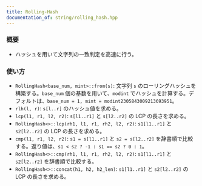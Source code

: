 ```yaml
---
title: Rolling-Hash
documentation_of: string/rolling_hash.hpp
---
```


### 概要
- ハッシュを用いて文字列の一致判定を高速に行う。
  
### 使い方
- `RollingHash<base_num, mint>::from(s)`: 文字列 `s` のローリングハッシュを構築する。`base_num` 個の基数を用いて、`modint` でハッシュを計算する。デフォルトは、`base_num = 1, mint = modint2305843009213693951`。
- `rlh(l, r)`: `s[l..r]` のハッシュ値を求める。
- `lcp(l1, r1, l2, r2)`: `s[l1..r1]` と `s[l2..r2]` の LCP の長さを求める。
- `RollingHash<>::lcp(rh1, l1, r1, rh2, l2, r2)`: `s1[l1..r1]` と `s2[l2..r2]` の LCP の長さを求める。
- `cmp(l1, r1, l2, r2)`: `s1 = s[l1..r1]` と `s2 = s[l2..r2]` を辞書順で比較する。返り値は、`s1 < s2 ? -1 : s1 == s2 ? 0 : 1`。
- `RollingHash<>::cmp(rh1, l1, r1, rh2, l2, r2)`: `s1[l1..r1]` と `s2[l2..r2]` を辞書順で比較する。
- `RollingHash<>::concat(h1, h2, h2_len)`: `s1[l1..r1]` と `s2[l2..r2]` の LCP の長さを求める。